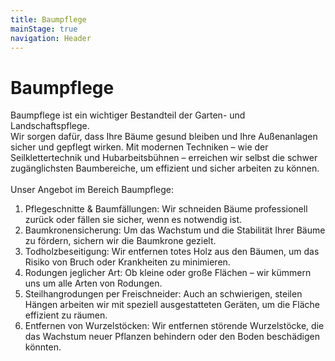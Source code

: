 ```yaml
---
title: Baumpflege
mainStage: true
navigation: Header
---
```


# Baumpflege

Baumpflege ist ein wichtiger Bestandteil der Garten- und Landschaftspflege.\
Wir sorgen dafür, dass Ihre Bäume gesund bleiben und Ihre Außenanlagen sicher und gepflegt wirken. Mit modernen
Techniken – wie der Seilklettertechnik und Hubarbeitsbühnen – erreichen wir selbst die schwer zugänglichsten
Baumbereiche, um effizient und sicher arbeiten zu können.\
\
Unser Angebot im Bereich Baumpflege:

1. Pflegeschnitte & Baumfällungen: Wir schneiden Bäume professionell zurück oder fällen sie sicher, wenn es notwendig
   ist.
2. Baumkronensicherung: Um das Wachstum und die Stabilität Ihrer Bäume zu fördern, sichern wir die Baumkrone gezielt.
3. Todholzbeseitigung: Wir entfernen totes Holz aus den Bäumen, um das Risiko von Bruch oder Krankheiten zu minimieren.
4. Rodungen jeglicher Art: Ob kleine oder große Flächen – wir kümmern uns um alle Arten von Rodungen.
5. Steilhangrodungen per Freischneider: Auch an schwierigen, steilen Hängen arbeiten wir mit speziell ausgestatteten
   Geräten, um die Fläche effizient zu räumen.
6. Entfernen von Wurzelstöcken: Wir entfernen störende Wurzelstöcke, die das Wachstum neuer Pflanzen behindern oder den
   Boden beschädigen könnten.
